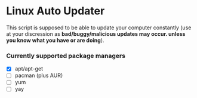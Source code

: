 # Linux Auto Updater
This script is supposed to be able to update your computer constantly (use at your discression as __bad/buggy/malicious updates may occur. unless you know what you have or are doing__).

### Currently supported package managers
 - [x] apt/apt-get
 - [ ] pacman (plus AUR)
 - [ ] yum
 - [ ] yay 
